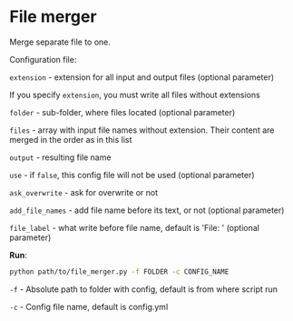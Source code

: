 # File merger

Merge separate file to one.

Configuration file:

`extension` - extension for all input and output files (optional parameter)

If you specify `extension`, you must write all files without extensions

`folder` - sub-folder, where files located (optional parameter)

`files` - array with input file names without extension. Their content are merged in the order as in this list

`output` - resulting file name

`use` - if `false`, this config file will not be used (optional parameter)

`ask_overwrite` - ask for overwrite or not

`add_file_names` - add file name before its text, or not (optional parameter)

`file_label` - what write before file name, default is 'File: ' (optional parameter)

**Run**:

```bash
python path/to/file_merger.py -f FOLDER -c CONFIG_NAME
```

`-f` - Absolute path to folder with config, default is from where script run

`-c` - Config file name, default is config.yml
